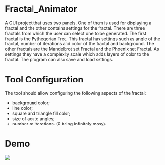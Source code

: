 # Fractal_Animator
 A GUI project that uses two panels. One of them is used for displaying a fractal and the other contains settings for the fractal.
 There are three fractals from which the user can select one to be generated. The first fractal is the Pythegorian Tree. This fractal has settings such as angle of the fractal, number of iterations and color of the fractal and background.
 The other fractals are the Mandelbrot set Fractal and the Phoenix set Fractal. As settings they have a complexity scale which adds layers of color to the fractal.
 The program can also save and load settings.

 # Tool Configuration
 The tool should allow configuring the following aspects of the fractal:
* background color;
* line color;
* square and triangle fill color;
* size of acute angles;
* number of iterations. (0 being infinitely many).

# Demo
![](https://github.com/paulmark03/FractalGenerator/blob/main/Assets/2022-10-30%2015-54-47.gif)
